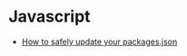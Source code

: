 # Javascript
- [How to safely update your packages.json](./software-development/javascript/how-to-safely-update-packages-json.md)
